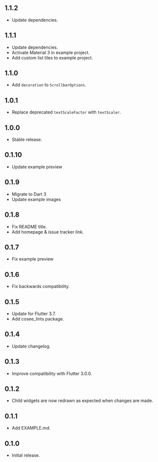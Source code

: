 ## 1.1.2

* Update dependencies.

## 1.1.1

* Update dependencies.
* Activate Material 3 in example project.
* Add custom list tiles to example project.

## 1.1.0

* Add `decoration` to `ScrollbarOptions`.

## 1.0.1

* Replace deprecated `textScaleFactor` with `textScaler`.

## 1.0.0

* Stable release.

## 0.1.10

* Update example preview

## 0.1.9

* Migrate to Dart 3
* Update example images

## 0.1.8

* Fix README title.
* Add homepage & issue tracker link.

## 0.1.7

* Fix example preview

## 0.1.6

* Fix backwards compatibility.

## 0.1.5

* Update for Flutter 3.7.
* Add cosee_lints package.

## 0.1.4

* Update changelog.

## 0.1.3

* Improve compatibility with Flutter 3.0.0.

## 0.1.2

* Child widgets are now redrawn as expected when changes are made.

## 0.1.1

* Add EXAMPLE.md.

## 0.1.0

* Initial release.
